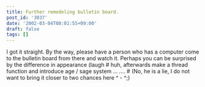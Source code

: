 ```yaml
---
title: Further remodeling bulletin board.
post_id: '3037'
date: '2002-03-04T08:01:55+09:00'
draft: false
tags: []
---
```


I got it straight. By the way, please have a person who has a computer come to the bulletin board from there and watch it. Perhaps you can be surprised by the difference in appearance (laugh # huh, afterwards make a thread function and introduce age / sage system ... .... # (No, he is a lie, I do not want to bring it closer to two chances here ^ - ^;)